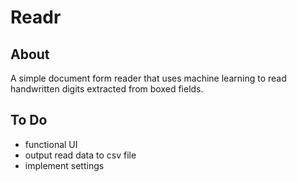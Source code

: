 # Readr

## About
A simple document form reader that uses machine learning to read handwritten digits extracted from boxed fields.

## To Do
* functional UI
* output read data to csv file
* implement settings